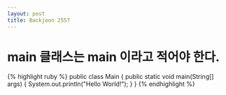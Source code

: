 ```yaml
---
layout: post
title: Backjoon 2557
---
```

# main 클래스는 main 이라고 적어야 한다.

{% highlight ruby %}
public class Main {
    public static void main(String[] args) {
        System.out.println("Hello World!");
    }
}
{% endhighlight %}
